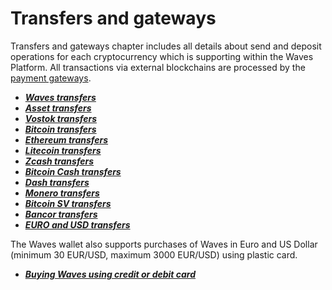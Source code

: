 # Transfers and gateways

Transfers and gateways chapter includes all details about send and deposit operations for each cryptocurrency which is supporting within the Waves Platform. All transactions via external blockchains are processed by the [payment gateways](/waves-client/frequently-asked-questions-faq/transfers-and-gateways/payment-gateway.md).

* [_**Waves transfers**_](transfers-and-gateways/waves-transfers.md)
* [_**Asset transfers**_](transfers-and-gateways/asset-transfers.md)
* [_**Vostok transfers**_](transfers-and-gateways/vostok-transfers.md)
* [_**Bitcoin transfers**_](transfers-and-gateways/bitcoin-transfers.md)
* [_**Ethereum transfers**_](transfers-and-gateways/ethereum-transfers.md)
* [_**Litecoin transfers**_](transfers-and-gateways/litecoin-transfers.md)
* [_**Zcash transfers**_](transfers-and-gateways/zcash-transfers.md)
* [_**Bitcoin Cash transfers**_](transfers-and-gateways/bitcoin-cash-transfers.md)
* [_**Dash transfers**_](transfers-and-gateways/dash-transfers.md)
* [_**Monero transfers**_](transfers-and-gateways/monero-transfers.md)
* [_**Bitcoin SV transfers**_](transfers-and-gateways/bitcoin-sv-transfers.md)
* [_**Bancor transfers**_](transfers-and-gateways/bancor-transfers.md)
* [_**EURO and USD transfers**_](transfers-and-gateways/eur-usd-transfers.md)

The Waves wallet also supports purchases of Waves in Euro and US Dollar \(minimum 30 EUR/USD, maximum 3000 EUR/USD\) using plastic card.

* [_**Buying Waves using credit or debit card**_](transfers-and-gateways/buying-waves-using-card.md)
